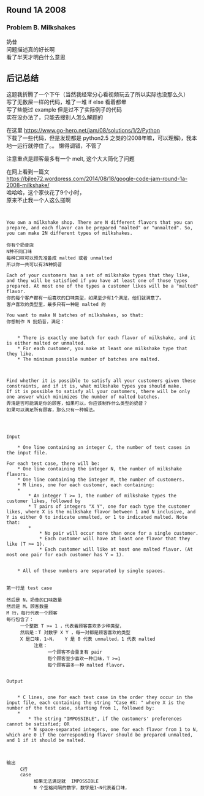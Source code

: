 ## Round 1A 2008
### Problem B. Milkshakes
奶昔  
问题描述真的好长啊  
看了半天才明白什么意思  


## 后记总结
这题我折腾了一个下午（当然我经常分心看视频玩去了所以实际也没那么久）  
写了无数屎一样的代码，堆了一堆 if else 看着都晕  
写了些能过 example 但是过不了实际例子的代码  
实在没办法了，只能去搜别人怎么解题的  


在这里 https://www.go-hero.net/jam/08/solutions/1/2/Python  
下载了一些代码，但是发现都是 python2.5 之类的(2008年嘛，可以理解)，我本地一运行就停住了。。
懒得调错，不管了  


注意重点是顾客最多有一个 melt, 这个大大简化了问题  

在网上看到一篇文  
https://bjlee72.wordpress.com/2014/08/18/google-code-jam-round-1a-2008-milkshake/  
哈哈哈，这个家伙花了9个小时，  
原来不止我一个人这么搓啊  










```


You own a milkshake shop. There are N different flavors that you can prepare, and each flavor can be prepared "malted" or "unmalted". So, you can make 2N different types of milkshakes.

你有个奶昔店
N种不同口味
每种口味可以预先准备成 malted 或者 unmalted
所以你一共可以有2N种奶昔

Each of your customers has a set of milkshake types that they like, and they will be satisfied if you have at least one of those types prepared. At most one of the types a customer likes will be a "malted" flavor.
你的每个客户都有一组喜欢的口味类型，如果至少有1个满足，他们就满意了。
客户喜欢的类型里，最多只有一种是 malted 的

You want to make N batches of milkshakes, so that:
你想制作 N 批奶昔，满足：


	* There is exactly one batch for each flavor of milkshake, and it is either malted or unmalted.
	* For each customer, you make at least one milkshake type that they like.
	* The minimum possible number of batches are malted.



Find whether it is possible to satisfy all your customers given these constraints, and if it is, what milkshake types you should make.
If it is possible to satisfy all your customers, there will be only one answer which minimizes the number of malted batches.
弄清是否可能满足你的顾客，如果可以，你应该制作什么类型的奶昔？
如果可以满足所有顾客，那么只有一种解法。




Input

	* One line containing an integer C, the number of test cases in the input file.

For each test case, there will be:
	* One line containing the integer N, the number of milkshake flavors.
	* One line containing the integer M, the number of customers.
	* M lines, one for each customer, each containing:
	* 
		* An integer T >= 1, the number of milkshake types the customer likes, followed by
		* T pairs of integers "X Y", one for each type the customer likes, where X is the milkshake flavor between 1 and N inclusive, and Y is either 0 to indicate unmalted, or 1 to indicated malted. Note that:
		* 
			* No pair will occur more than once for a single customer.
			* Each customer will have at least one flavor that they like (T >= 1).
			* Each customer will like at most one malted flavor. (At most one pair for each customer has Y = 1).


	* All of these numbers are separated by single spaces.


第一行是 test case

然后是 N，奶昔的口味数量
然后是 M，顾客数量
M 行，每行代表一个顾客
每行包含了：
     一个整数 T >= 1 ，代表着顾客喜欢多少种类型，
     然后是：T 对数字 X Y ，每一对都是顾客喜欢的类型
     X 是口味，1~N，   Y 是 0 代表 unmalted，1 代表 malted
          注意：
               一个顾客不会重复有 pair
               每个顾客至少喜欢一种口味，T >=1
               每个顾客最多一种 malted flavor，     


Output


	* C lines, one for each test case in the order they occur in the input file, each containing the string "Case #X: " where X is the number of the test case, starting from 1, followed by:
	* 
		* The string "IMPOSSIBLE", if the customers' preferences cannot be satisfied; OR
		* N space-separated integers, one for each flavor from 1 to N, which are 0 if the corresponding flavor should be prepared unmalted, and 1 if it should be malted.



输出
     C行
     case
          如果无法满足就  IMPOSSIBLE
          N 个空格间隔的数字，数字是1~N代表着口味，
          

```



### 










